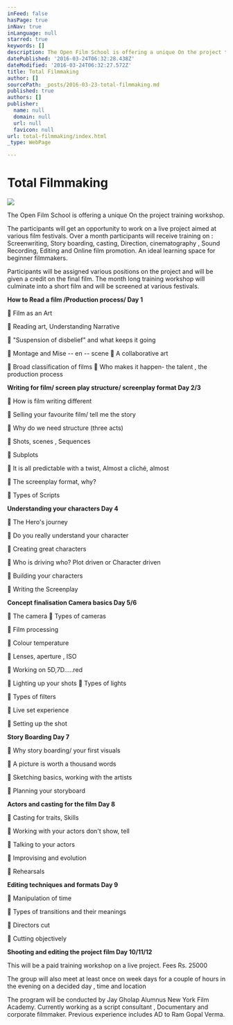 ```yaml
---
inFeed: false
hasPage: true
inNav: true
inLanguage: null
starred: true
keywords: []
description: The Open Film School is offering a unique On the project training workshop.
datePublished: '2016-03-24T06:32:28.438Z'
dateModified: '2016-03-24T06:32:27.572Z'
title: Total Filmmaking
author: []
sourcePath: _posts/2016-03-23-total-filmmaking.md
published: true
authors: []
publisher:
  name: null
  domain: null
  url: null
  favicon: null
url: total-filmmaking/index.html
_type: WebPage

---
```

# Total Filmmaking
![](https://the-grid-user-content.s3-us-west-2.amazonaws.com/93ac82bf-f746-4b46-b148-b101bcbf5d6e.jpg)

The Open Film School is offering a unique On the project training workshop.

The participants will get an opportunity to work on a live project aimed at various film festivals. Over a month participants will receive training on : Screenwriting, Story boarding, casting, Direction, cinematography , Sound Recording, Editing and Online film promotion. An ideal learning space for beginner filmmakers.

Participants will be assigned various positions on the project and will be given a credit on the final film. The month long training workshop will culminate into a short film and will be screened at various festivals. 

**How to Read a film /Production process/ Day 1**

 Film as an Art

 Reading art, Understanding Narrative

 "Suspension of disbelief" and what keeps it going

 Montage and Mise -- en -- scene  A collaborative art

 Broad classification of films  Who makes it happen- the talent , the    production process

**Writing for film/ screen play structure/ screenplay format Day 2/3**

 How is film writing different

 Selling your favourite film/ tell me the story

 Why do we need structure (three acts)

 Shots, scenes , Sequences

 Subplots

 It is all predictable with a twist, Almost a cliché, almost

 The screenplay format, why?

 Types of Scripts

**Understanding your characters Day 4**

 The Hero's journey

 Do you really understand your character

 Creating great characters

 Who is driving who? Plot driven or Character driven

 Building your characters

 Writing the Screenplay

**Concept finalisation Camera basics Day 5/6**

 The camera  Types of cameras

 Film processing

 Colour temperature

 Lenses, aperture , ISO

 Working on 5D,7D.....red

 Lighting up your shots  Types of lights

 Types of filters

 Live set experience

 Setting up the shot

**Story Boarding Day 7**

 Why story boarding/ your first visuals

 A picture is worth a thousand words

 Sketching basics, working with the artists

 Planning your storyboard

**Actors and casting for the film Day 8**

 Casting for traits, Skills

 Working with your actors don't show, tell

 Talking to your actors

 Improvising and evolution

 Rehearsals

**Editing techniques and formats Day 9**

 Manipulation of time

 Types of transitions and their meanings

 Directors cut

 Cutting objectively

**Shooting and editing the project film Day 10/11/12**

This will be a paid training workshop on a live project. Fees Rs. 25000

The group will also meet at least once on week days for a couple of hours in the evening on a decided day , time and location

The program will be conducted by Jay Gholap Alumnus New York Film Academy. Currently working as a script consultant , Documentary and corporate filmmaker. Previous experience includes AD to Ram Gopal Verma.